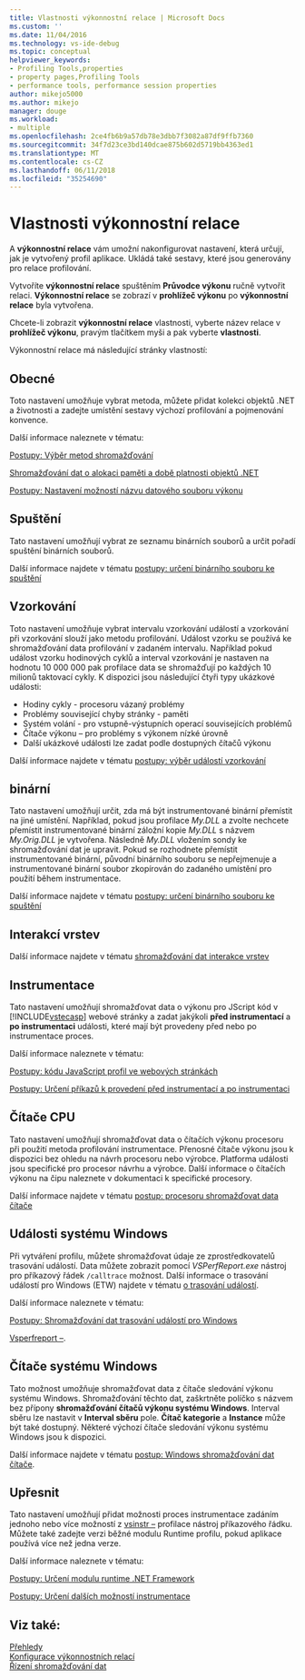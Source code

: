 ```yaml
---
title: Vlastnosti výkonnostní relace | Microsoft Docs
ms.custom: ''
ms.date: 11/04/2016
ms.technology: vs-ide-debug
ms.topic: conceptual
helpviewer_keywords:
- Profiling Tools,properties
- property pages,Profiling Tools
- performance tools, performance session properties
author: mikejo5000
ms.author: mikejo
manager: douge
ms.workload:
- multiple
ms.openlocfilehash: 2ce4fb6b9a57db78e3dbb7f3082a87df9ffb7360
ms.sourcegitcommit: 34f7d23ce3bd140dcae875b602d5719bb4363ed1
ms.translationtype: MT
ms.contentlocale: cs-CZ
ms.lasthandoff: 06/11/2018
ms.locfileid: "35254690"
---
```

# <a name="performance-session-properties"></a>Vlastnosti výkonnostní relace

A **výkonnostní relace** vám umožní nakonfigurovat nastavení, která určují, jak je vytvořený profil aplikace. Ukládá také sestavy, které jsou generovány pro relace profilování.

Vytvoříte **výkonnostní relace** spuštěním **Průvodce výkonu** ručně vytvořit relaci. **Výkonnostní relace** se zobrazí v **prohlížeč výkonu** po **výkonnostní relace** byla vytvořena.

Chcete-li zobrazit **výkonnostní relace** vlastnosti, vyberte název relace v **prohlížeč výkonu**, pravým tlačítkem myši a pak vyberte **vlastnosti**.

Výkonnostní relace má následující stránky vlastností:

## <a name="general"></a>Obecné

Toto nastavení umožňuje vybrat metoda, můžete přidat kolekci objektů .NET a životnosti a zadejte umístění sestavy výchozí profilování a pojmenování konvence.

Další informace naleznete v tématu:

[Postupy: Výběr metod shromažďování](../profiling/how-to-choose-collection-methods.md)

[Shromažďování dat o alokaci paměti a době platnosti objektů .NET](../profiling/collecting-dotnet-memory-allocation-and-lifetime-data.md)

 [Postupy: Nastavení možností názvu datového souboru výkonu](../profiling/how-to-set-performance-data-file-name-options.md)

## <a name="launch"></a>Spuštění

Tato nastavení umožňují vybrat ze seznamu binárních souborů a určit pořadí spuštění binárních souborů.

Další informace najdete v tématu [postupy: určení binárního souboru ke spuštění](../profiling/how-to-specify-the-binary-to-start.md)

## <a name="sampling"></a>Vzorkování

Toto nastavení umožňuje vybrat intervalu vzorkování událostí a vzorkování při vzorkování slouží jako metodu profilování. Událost vzorku se používá ke shromažďování data profilování v zadaném intervalu. Například pokud událost vzorku hodinových cyklů a interval vzorkování je nastaven na hodnotu 10 000 000 pak profilace data se shromažďují po každých 10 milionů taktovací cykly. K dispozici jsou následující čtyři typy ukázkové události:

- Hodiny cykly - procesoru vázaný problémy
- Problémy související chyby stránky - paměti
- Systém volání - pro vstupně-výstupních operací souvisejících problémů
- Čítače výkonu – pro problémy s výkonem nízké úrovně
- Další ukázkové události lze zadat podle dostupných čítačů výkonu

Další informace najdete v tématu [postupy: výběr událostí vzorkování](../profiling/how-to-choose-sampling-events.md)

## <a name="binary"></a>binární
Tato nastavení umožňují určit, zda má být instrumentované binární přemístit na jiné umístění. Například, pokud jsou profilace *My.DLL* a zvolte nechcete přemístit instrumentované binární záložní kopie *My.DLL* s názvem *My.Orig.DLL* je vytvořena. Následně *My.DLL* vložením sondy ke shromažďování dat je upravit. Pokud se rozhodnete přemístit instrumentované binární, původní binárního souboru se nepřejmenuje a instrumentované binární soubor zkopírován do zadaného umístění pro použití během instrumentace.

Další informace najdete v tématu [postupy: určení binárního souboru ke spuštění](../profiling/how-to-specify-the-binary-to-start.md)

## <a name="tier-interactions"></a>Interakcí vrstev

Další informace najdete v tématu [shromažďování dat interakce vrstev](../profiling/collecting-tier-interaction-data.md)

## <a name="instrumentation"></a>Instrumentace

Tato nastavení umožňují shromažďovat data o výkonu pro JScript kód v [!INCLUDE[vstecasp](../code-quality/includes/vstecasp_md.md)] webové stránky a zadat jakýkoli **před instrumentací** a **po instrumentaci** události, které mají být provedeny před nebo po instrumentace proces.

Další informace naleznete v tématu:

[Postupy: kódu JavaScript profil ve webových stránkách](../profiling/how-to-profile-javascript-code-in-web-pages.md)

[Postupy: Určení příkazů k provedení před instrumentací a po instrumentaci](../profiling/how-to-specify-pre-and-post-instrument-commands.md)

## <a name="cpu-counters"></a>Čítače CPU

Tato nastavení umožňují shromažďovat data o čítačích výkonu procesoru při použití metoda profilování instrumentace. Přenosné čítače výkonu jsou k dispozici bez ohledu na návrh procesoru nebo výrobce. Platforma události jsou specifické pro procesor návrhu a výrobce. Další informace o čítačích výkonu na čipu naleznete v dokumentaci k specifické procesory.

Další informace najdete v tématu [postup: procesoru shromažďovat data čítače](../profiling/how-to-collect-cpu-counter-data.md)

## <a name="windows-events"></a>Události systému Windows

Při vytváření profilu, můžete shromažďovat údaje ze zprostředkovatelů trasování událostí. Data můžete zobrazit pomocí *VSPerfReport.exe* nástroj pro příkazový řádek `/calltrace` možnost. Další informace o trasování událostí pro Windows (ETW) najdete v tématu [o trasování událostí](http://go.microsoft.com/fwlink/?linkid=90752).

Další informace naleznete v tématu:

[Postupy: Shromažďování dat trasování událostí pro Windows](../profiling/how-to-collect-event-tracing-for-windows-etw-data.md)

[Vsperfreport –](../profiling/vsperfreport.md).

## <a name="windows-counters"></a>Čítače systému Windows

Tato možnost umožňuje shromažďovat data z čítače sledování výkonu systému Windows. Shromažďování těchto dat, zaškrtněte políčko s názvem bez přípony **shromažďování čítačů výkonu systému Windows**. Interval sběru lze nastavit v **Interval sběru** pole. **Čítač kategorie** a **Instance** může být také dostupný. Některé výchozí čítače sledování výkonu systému Windows jsou k dispozici.

 Další informace najdete v tématu [postup: Windows shromažďování dat čítače](../profiling/how-to-collect-windows-counter-data.md).

## <a name="advanced"></a>Upřesnit

Tato nastavení umožňují přidat možnosti proces instrumentace zadáním jednoho nebo více možností z [vsinstr –](../profiling/vsinstr.md) profilace nástroj příkazového řádku. Můžete také zadejte verzi běžné modulu Runtime profilu, pokud aplikace používá více než jedna verze.

Další informace naleznete v tématu:

[Postupy: Určení modulu runtime .NET Framework](../profiling/how-to-specify-the-dotnet-framework-runtime.md)

[Postupy: Určení dalších možností instrumentace](../profiling/how-to-specify-additional-instrumentation-options.md)

## <a name="see-also"></a>Viz také:

[Přehledy](../profiling/overviews-performance-tools.md)  
[Konfigurace výkonnostních relací](../profiling/configuring-performance-sessions.md)  
[Řízení shromažďování dat](../profiling/controlling-data-collection.md)